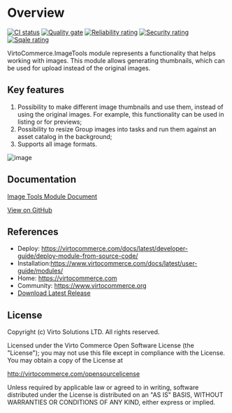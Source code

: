 # Overview

[![CI status](https://github.com/VirtoCommerce/vc-module-image-tools/workflows/Module%20CI/badge.svg?branch=dev)](https://github.com/VirtoCommerce/vc-module-image-tools/actions?query=workflow%3A"Module+CI") [![Quality gate](https://sonarcloud.io/api/project_badges/measure?project=VirtoCommerce_vc-module-image-tools&metric=alert_status&branch=dev)](https://sonarcloud.io/dashboard?id=VirtoCommerce_vc-module-image-tools) [![Reliability rating](https://sonarcloud.io/api/project_badges/measure?project=VirtoCommerce_vc-module-image-tools&metric=reliability_rating&branch=dev)](https://sonarcloud.io/dashboard?id=VirtoCommerce_vc-module-image-tools) [![Security rating](https://sonarcloud.io/api/project_badges/measure?project=VirtoCommerce_vc-module-image-tools&metric=security_rating&branch=dev)](https://sonarcloud.io/dashboard?id=VirtoCommerce_vc-module-image-tools) [![Sqale rating](https://sonarcloud.io/api/project_badges/measure?project=VirtoCommerce_vc-module-image-tools&metric=sqale_rating&branch=dev)](https://sonarcloud.io/dashboard?id=VirtoCommerce_vc-module-image-tools)

VirtoCommerce.ImageTools module represents a functionality that helps working with images. This module allows generating thumbnails, which can be used for upload instead of the original images.

## Key features

1. Possibility to make different image thumbnails and use them, instead of using the  original images. For example, this functionality can be used in listing or for previews;
1. Possibility to resize Group images into tasks and run them against an asset catalog in the background;
1. Supports all image formats.

![image](https://user-images.githubusercontent.com/20122385/36428926-e483c5e6-1659-11e8-88aa-e4dc2b95b50b.png)

## Documentation

[Image Tools Module Document](/docs/index.md)

[View on GitHub](https://github.com/VirtoCommerce/vc-module-image-tools)

## References

* Deploy: https://virtocommerce.com/docs/latest/developer-guide/deploy-module-from-source-code/
* Installation:https://www.virtocommerce.com/docs/latest/user-guide/modules/
* Home: https://virtocommerce.com
* Community: https://www.virtocommerce.org
* [Download Latest Release](https://github.com/VirtoCommerce/vc-module-image-tools/releases)

## License

Copyright (c) Virto Solutions LTD.  All rights reserved.

Licensed under the Virto Commerce Open Software License (the "License"); you
may not use this file except in compliance with the License. You may
obtain a copy of the License at

http://virtocommerce.com/opensourcelicense

Unless required by applicable law or agreed to in writing, software
distributed under the License is distributed on an "AS IS" BASIS,
WITHOUT WARRANTIES OR CONDITIONS OF ANY KIND, either express or
implied.
